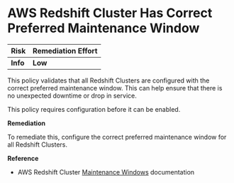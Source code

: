 # AWS Redshift Cluster Has Correct Preferred Maintenance Window

| Risk | Remediation Effort |
| :--- | :--- |
| **Info** | **Low** |

This policy validates that all Redshift Clusters are configured with the correct preferred maintenance window. This can help ensure that there is no unexpected downtime or drop in service.

This policy requires configuration before it can be enabled.

**Remediation**

To remediate this, configure the correct preferred maintenance window for all Redshift Clusters.

**Reference**

* AWS Redshift Cluster [Maintenance Windows](https://docs.aws.amazon.com/redshift/latest/mgmt/working-with-clusters.html#rs-maintenance-windows) documentation

